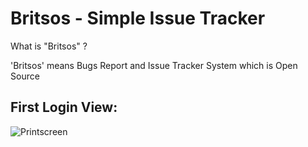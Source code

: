 # Britsos - Simple Issue Tracker

What is "Britsos" ?

'Britsos' means Bugs Report and Issue Tracker System which is Open Source

## First Login View:
![Printscreen](https://bugs.maveius.pl/assets/images/bugsit-portal-01.png "Main screen")

